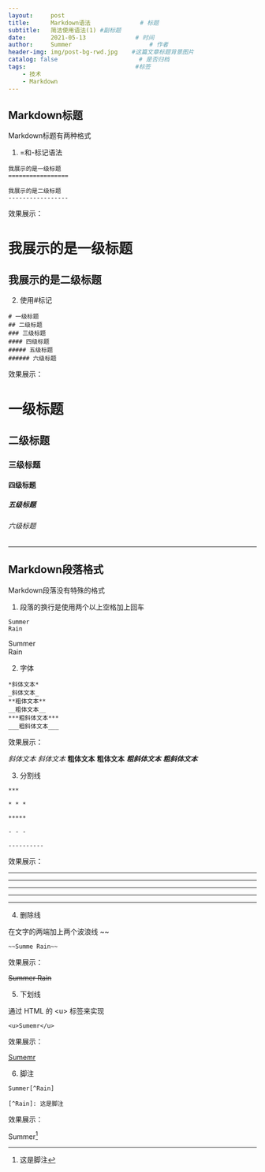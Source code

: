 ```yaml
---
layout:     post                   
title:      Markdown语法              # 标题 
subtitle:   简洁使用语法(1) #副标题
date:       2021-05-13              # 时间
author:     Summer                      # 作者
header-img: img/post-bg-rwd.jpg    #这篇文章标题背景图片
catalog: false                       # 是否归档
tags:                               #标签
    - 技术
    - Markdown
---
```

## Markdown标题
Markdown标题有两种格式
1. =和-标记语法

```
我展示的是一级标题
=================

我展示的是二级标题
-----------------
```

效果展示：

我展示的是一级标题
=================

我展示的是二级标题
-----------------

2. 使用#标记

```
# 一级标题
## 二级标题
### 三级标题
#### 四级标题
##### 五级标题
###### 六级标题
```
效果展示：

# 一级标题
## 二级标题
### 三级标题
#### 四级标题
##### 五级标题
###### 六级标题

***   
## Markdown段落格式
Markdown段落没有特殊的格式
1. 段落的换行是使用两个以上空格加上回车
```
Summer  
Rain
```

Summer  
Rain

2. 字体
```
*斜体文本*
_斜体文本_
**粗体文本**
__粗体文本__
***粗斜体文本***
___粗斜体文本___
```
效果展示：

*斜体文本*
_斜体文本_
**粗体文本**
__粗体文本__
***粗斜体文本***
___粗斜体文本___


3. 分割线
```
***

* * *

*****

- - -

----------
```
效果展示：

***

* * *

*****

- - -

----------


4. 删除线

在文字的两端加上两个波浪线 ~~ 

```
~~Summe Rain~~
```
效果展示：

~~Summer Rain~~

5. 下划线  

通过 HTML 的 \<u> 标签来实现
```
<u>Sumemr</u>
```
效果展示：

<u>Sumemr</u>

6. 脚注

```
Summer[^Rain]

[^Rain]: 这是脚注
```
效果展示：

Summer[^Rain]

[^Rain]: 这是脚注
